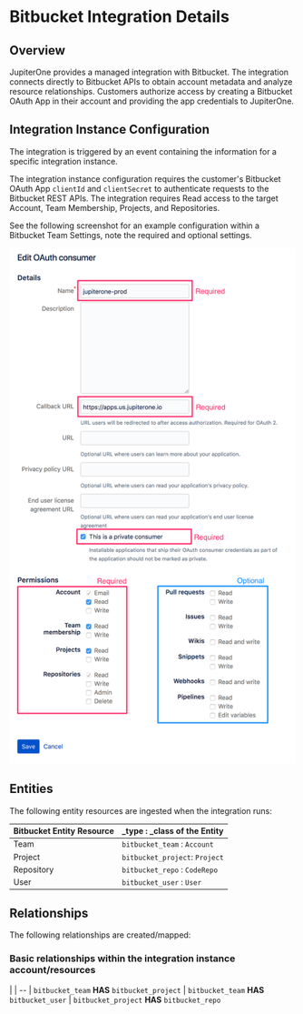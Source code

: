 # Bitbucket Integration Details

## Overview

JupiterOne provides a managed integration with Bitbucket. The integration
connects directly to Bitbucket APIs to obtain account metadata and analyze
resource relationships. Customers authorize access by creating a Bitbucket OAuth
App in their account and providing the app credentials to JupiterOne.

## Integration Instance Configuration

The integration is triggered by an event containing the information for a
specific integration instance.

The integration instance configuration requires the customer's Bitbucket OAuth
App `clientId` and `clientSecret` to authenticate requests to the Bitbucket REST
APIs. The integration requires Read access to the target Account, Team
Membership, Projects, and Repositories.

See the following screenshot for an example configuration within a Bitbucket
Team Settings, note the required and optional settings.

![BitBucket OAuth Example Config][1]

[1]: ../assets/integration-bitbucket-oauth-consumer-settings.png

## Entities

The following entity resources are ingested when the integration runs:

| Bitbucket Entity Resource | _type : _class of the Entity
| -----------               | -----------
| Team                      | `bitbucket_team`   : `Account`
| Project                   | `bitbucket_project`: `Project`
| Repository                | `bitbucket_repo`   : `CodeRepo`
| User                      | `bitbucket_user`   : `User`

## Relationships

The following relationships are created/mapped:

### Basic relationships within the integration instance account/resources

|
| --
| `bitbucket_team` **HAS** `bitbucket_project`
| `bitbucket_team` **HAS** `bitbucket_user`
| `bitbucket_project` **HAS** `bitbucket_repo`